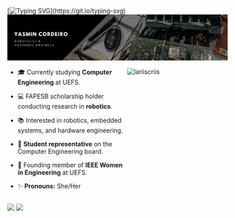 [![Typing SVG](https://readme-typing-svg.herokuapp.com?font=Fira+Code&duration=3000&pause=500&color=C341EB&width=435&lines=Quem+escova+bits+n%C3%A3o+tem+tempo...;+para+c%C3%B3digo+sujo.)](https://git.io/typing-svg)
![github-header-image (3)](cover.png)

<div>
   <img align="right" alt="lariiscriis" width="230" height="230" src="[https://i.pinimg.com/736x/0a/5b/78/0a5b78c9f07c95f5e8af1e3c1eae4d16.jpg]">

- 🎓 Currently studying **Computer Engineering** at UEFS.
  
- 💻 FAPESB scholarship holder conducting research in **robotics**.

- 📚 Interested in robotics, embedded systems, and hardware engineering.

- 📢 **Student representative** on the Computer Engineering board.

- 💜 Founding member of **IEEE Women in Engineering** at UEFS.
  
- ✨ **Pronouns:** She/Her
</div>

<br>

<div>
  <img height="150em" src="https://github-readme-stats.vercel.app/api?username=yasmincsme&show_icons=true&theme=gruvbox">
  <img height="150em" src="https://github-readme-stats.vercel.app/api/top-langs/?username=vini464&layout=compact&theme=gruvbox">
</div>

<!--
**yasmincsme/yasmincsme** is a ✨ _special_ ✨ repository because its `README.md` (this file) appears on your GitHub profile.

Here are some ideas to get you started:

- 🔭 I’m currently working on ...
- 🌱 I’m currently learning ...
- 👯 I’m looking to collaborate on ...
- 🤔 I’m looking for help with ...
- 💬 Ask me about ...
- 📫 How to reach me: ...
- 😄 Pronouns: ...
- ⚡ Fun fact: ...
-->
